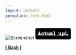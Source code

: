 ```yaml
---
layout: default
permalink: /trh.html
---
```

![Screenshot](https://raw.githubusercontent.com/unknownproject/Silent_Hill_Homecoming/master/Patches/Updater/Scrnshot.png)
<a href="https://github.com/unknownproject/Other/raw/master/FTWL_Release.zip"><img src="/assets/images/au.png" width="112" height="36"/></a>



**[[ Back ]](./)**